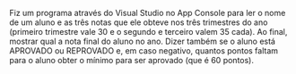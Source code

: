 Fiz  um programa através do Visual Studio no App Console para ler o nome de um aluno e as três notas que ele obteve nos três trimestres do ano (primeiro trimestre vale 30 e o segundo e terceiro valem 35 cada). Ao final, mostrar qual a nota final do aluno no ano. Dizer também se o aluno está APROVADO ou REPROVADO e, em caso negativo, quantos pontos faltam para o aluno obter o mínimo para ser aprovado (que é 60 pontos).
